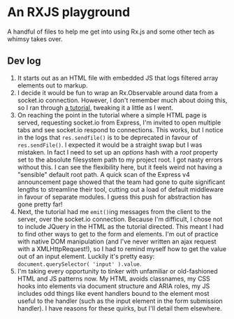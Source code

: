 # An RXJS playground

A handful of files to help me get into using Rx.js and some other tech as whimsy takes over.




## Dev log

1. It starts out as an HTML file with embedded JS that logs filtered array elements out to markup.
2. I decide it would be fun to wrap an Rx.Observable around data from a socket.io connection. However, I don't remember much about doing this, so I ran through [a tutorial](http://socket.io/get-started/chat/), tweaking it a little as I went.
3. On reaching the point in the tutorial where a simple HTML page is served, requesting socket.io from Express, I'm invited to open multiple tabs and see socket.io respond to connections. This works, but I notice in the logs that `res.sendfile()` is to be deprecated in favour of `res.sendFile()`. I expected it would be a straight swap but I was mistaken. In fact I need to set up an <var>options</var> hash with a <var>root</var> property set to the absolute filesystem path to my project root. I got nasty errors without this. I can see the flexibility here, but it feels weird not having a "sensible" default root path. A quick scan of the Express v4 announcement page showed that the team had gone to quite significant lengths to streamline their tool, cutting out a load of default middleware in favour of separate modules. I guess this push for abstraction has gone pretty far!
4.  Next, the tutorial had me `emit()`ing messages from the client to the server, over the socket.io connection. Because I'm difficult, I chose not to include JQuery in the HTML as the tutorial directed. This meant I had to find other ways to get to the form and elements. I'm out of practice with native DOM manipulation (and I've never written an ajax request with a XMLHttpRequest!), so I had to remind myself how to get the value out of an input element. Luckily it's pretty easy: `document.querySelector( 'input' ).value`.
5. I'm taking every opportunity to tinker with unfamiliar or old-fashioned HTML and JS patterns now. My HTML avoids classnames, my CSS hooks into elements via document structure and ARIA roles, my JS includes odd things like event handlers bound to the element most useful to the handler (such as the input element in the form submission handler). I have reasons for these quirks, but I'll detail them elsewhere.